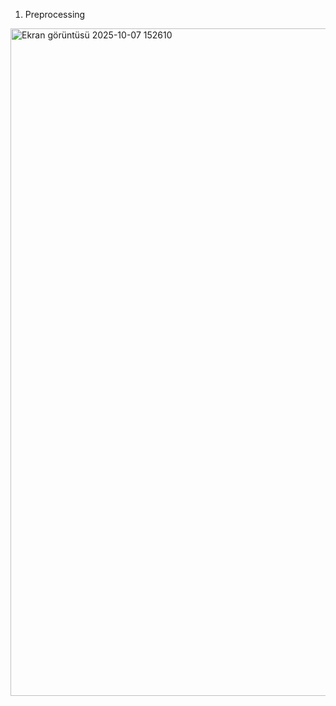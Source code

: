 1) Preprocessing
<img width="1867" height="1068" alt="Ekran görüntüsü 2025-10-07 152610" src="https://github.com/user-attachments/assets/cc6cf744-3f0a-4d07-9824-7988c746b958" />


